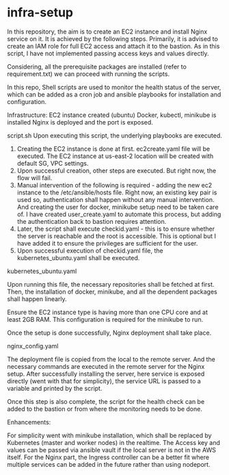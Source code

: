 # infra-setup
In this repository, the aim is to create an EC2 instance and install Nginx service on it. It is achieved by the following steps. 
Primarily, it is advised to create an IAM role for full EC2 access and attach it to the bastion. As in this script, I  have not implemented passing access keys and values directly. 

Considering, all the prerequisite packages are installed (refer to requirement.txt) we can proceed with running the scripts. 

In this repo, Shell scripts are used to monitor the health status of the server, which can be added as a cron job and ansible playbooks for installation and configuration. 

Infrastructure: 
  EC2 instance created (ubuntu)
  Docker, kubectl, minikube is installed
  Nginx is deployed and the port is exposed.
  
script.sh
  Upon executing this script, the underlying playbooks are executed. 
  1. Creating the EC2 instance is done at first. ec2create.yaml file will be executed. The EC2 instance at us-east-2 location will be created with default SG, VPC settings. 
  2. Upon successful creation, other steps are executed. But right now, the flow will fail. 
  3. Manual intervention of the following is required - adding the new ec2 instance to the /etc/ansible/hosts file. Right now, an existing key pair is used so, authentication shall happen without any manual intervention. And creating the user for docker, minikube setup need to be taken care of. I have created user_create.yaml to automate this process, but adding the authentication back to bastion requires attention. 
  4. Later, the script shall execute checkid.yaml - this is to ensure whether the server is reachable and the root is accessible. This is optional but I have added it to ensure the privileges are sufficient for the user. 
  5. Upon successful execution of checkid.yaml file, the kubernetes_ubuntu.yaml shall be executed.

kubernetes_ubuntu.yaml

Upon running this file, the necessary repositories shall be fetched at first. Then, the installation of docker, minikube, and all the dependent packages shall happen linearly. 

Ensure the EC2 instance type is having more than one CPU core and at least 2GB RAM. This configuration is required for the minikube to run. 

Once the setup is done successfully, Nginx deployment shall take place. 

nginx_config.yaml

The deployment file is copied from the local to the remote server. And the necessary commands are executed in the remote server for the Nginx setup. After successfully installing the server, here service is exposed directly (went with that for simplicity), the service URL is passed to a variable and printed by the script. 

Once this step is also complete, the script for the health check can be added to the bastion or from where the monitoring needs to be done. 

Enhancements:

For simplicity went with minikube installation, which shall be replaced by Kubernetes (master and worker nodes) in the realtime. 
The Access key and values can be passed via ansible vault if the local server is not in the AWS itself. 
For the Nginx part, the Ingress controller can be a better fit where multiple services can be added in the future rather than using nodeport. 
